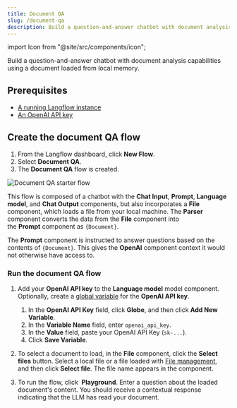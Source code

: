 ```yaml
---
title: Document QA
slug: /document-qa
description: Build a question-and-answer chatbot with document analysis capabilities using a document loaded from local memory.
---
```


import Icon from "@site/src/components/icon";

Build a question-and-answer chatbot with document analysis capabilities using a document loaded from local memory.

## Prerequisites

- [A running Langflow instance](/get-started-installation)
- [An OpenAI API key](https://platform.openai.com/)

## Create the document QA flow

1. From the Langflow dashboard, click **New Flow**.
2. Select **Document QA**.
3. The **Document QA** flow is created.

![Document QA starter flow](/img/starter-flow-document-qa.png)

This flow is composed of a chatbot with the **Chat Input**, **Prompt**, **Language model**, and **Chat Output** components, but also incorporates a **File** component, which loads a file from your local machine. The **Parser** component converts the data from the **File** component into the **Prompt** component as `{Document}`.

The **Prompt** component is instructed to answer questions based on the contents of `{Document}`. This gives the **OpenAI** component context it would not otherwise have access to.

### Run the document QA flow

1. Add your **OpenAI API key** to the **Language model** model component.
	Optionally, create a [global variable](/configuration-global-variables) for the **OpenAI API key**.

	1. In the **OpenAI API Key** field, click <Icon name="Globe" aria-hidden="True" /> **Globe**, and then click **Add New Variable**.
	2. In the **Variable Name** field, enter `openai_api_key`.
	3. In the **Value** field, paste your OpenAI API Key (`sk-...`).
	4. Click **Save Variable**.

2. To select a document to load, in the **File** component, click the **Select files** button. Select a local file or a file loaded with [File management](/concepts-file-management), and then click **Select file**. The file name appears in the component.

3. To run the flow, click <Icon name="Play" aria-hidden="true"/> **Playground**. Enter a question about the loaded document's content. You should receive a contextual response indicating that the LLM has read your document.

